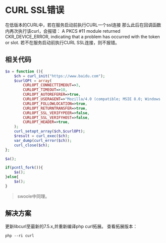 # CURL SSL错误
在低版本的CURL中，若在服务启动前执行CURL一个ssl连接  那么此后在回调函数内再次执行该curl，会报错：
 A PKCS #11 module returned CKR_DEVICE_ERROR, indicating that a problem has occurred with the token or slot.
 若不在服务启动前执行CURL SSL连接，则不报错。
## 相关代码
```php
$a = function (){
    $ch = curl_init("https://www.baidu.com");
    $curlOPt = array(
        CURLOPT_CONNECTTIMEOUT=>3,
        CURLOPT_TIMEOUT=>10,
        CURLOPT_AUTOREFERER=>true,
        CURLOPT_USERAGENT=>"Mozilla/4.0 (compatible; MSIE 8.0; Windows NT 6.1; WOW64; Trident/4.0; SLCC2; .NET CLR 2.0.50727; .NET CLR 3.5.30729; .NET CLR 3.0.30729; .NET4.0C; .NET4.0E)",
        CURLOPT_FOLLOWLOCATION=>true,
        CURLOPT_RETURNTRANSFER=>true,
        CURLOPT_SSL_VERIFYPEER=>false,
        CURLOPT_SSL_VERIFYHOST=>false,
        CURLOPT_HEADER=>true,
    );
    curl_setopt_array($ch,$curlOPt);
    $result = curl_exec($ch);
    var_dump(curl_error($ch));
    curl_close($ch);
};

$a();

if(pcntl_fork()){
    $a();
}else{
    $a();
}

```
> swoole中同理。

## 解决方案
更新libcurl至最新的7.5.x,并重新编译php curl拓展。
查看拓展版本：
```
php --ri curl
```

